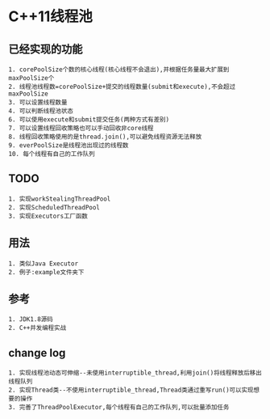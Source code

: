 # C++11线程池

## 已经实现的功能

	1. corePoolSize个数的核心线程(核心线程不会退出),并根据任务量最大扩展到maxPoolSize个
	2. 线程池线程数=corePoolSize+提交的线程数量(submit和execute),不会超过maxPoolSize
	3. 可以设置线程数量
	4. 可以判断线程池状态
	6. 可以使用execute和submit提交任务(两种方式有差别)
	7. 可以设置线程回收策略也可以手动回收非core线程
	8. 线程回收策略使用的是thread.join(),可以避免线程资源无法释放
	9. everPoolSize是线程池出现过的线程数
	10. 每个线程有自己的工作队列

## TODO

	1. 实现workStealingThreadPool
	2. 实现ScheduledThreadPool 
	3. 实现Executors工厂函数

## 用法
	1. 类似Java Executor
	2. 例子:example文件夹下

## 参考
	1. JDK1.8源码
	2. C++并发编程实战

## change log

	1. 实现线程池动态可伸缩--未使用interruptible_thread,利用join()将线程释放后移出线程队列
	2. 实现Thread类--不使用interruptible_thread,Thread类通过重写run()可以实现想要的操作
	3. 完善了ThreadPoolExecutor,每个线程有自己的工作队列,可以批量添加任务
